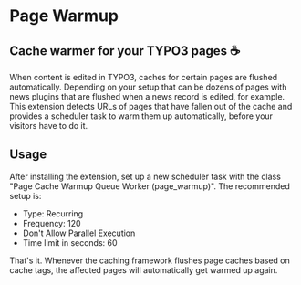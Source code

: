 # Page Warmup

## Cache warmer for your TYPO3 pages ☕️

When content is edited in TYPO3, caches for certain pages are flushed automatically. Depending on your setup that can be dozens of pages with news plugins that are flushed when a news record is edited, for example.
This extension detects URLs of pages that have fallen out of the cache and provides a scheduler task to warm them up automatically, before your visitors have to do it.

## Usage

After installing the extension, set up a new scheduler task with the class "Page Cache Warmup Queue Worker (page_warmup)". The recommended setup is:

* Type: Recurring
* Frequency: 120
* Don't Allow Parallel Execution
* Time limit in seconds: 60

That's it. Whenever the caching framework flushes page caches based on cache tags, the affected pages will automatically get warmed up again.
